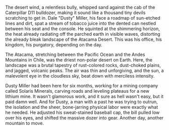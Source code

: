 The desert wind, a relentless bully, whipped sand against the cab of the Caterpillar D11 bulldozer, making it sound like a thousand tiny devils scratching to get in. Dale "Dusty" Miller, his face a roadmap of sun-etched lines and dirt, spat a stream of tobacco juice into the dented can nestled between his seat and the console. He squinted at the shimmering horizon, the heat already radiating off the parched earth in visible waves, distorting the already bleak landscape of the Atacama Desert. This was his office, his kingdom, his purgatory, depending on the day.

The Atacama, stretching between the Pacific Ocean and the Andes Mountains in Chile, was the driest non-polar desert on Earth. Here, the landscape was a brutal tapestry of rust-colored rocks, dust-choked plains, and jagged, volcanic peaks. The air was thin and unforgiving, and the sun, a malevolent eye in the cloudless sky, beat down with merciless intensity.

Dusty Miller had been here for six months, working for a mining company called Solaris Minerals, carving roads and leveling plateaus for a new lithium mine. It wasn't glamorous work, and it sure as hell wasn't easy, but it paid damn well. And for Dusty, a man with a past he was trying to outrun, the isolation and the sheer, bone-jarring physical labor were exactly what he needed. He adjusted his sweat-stained baseball cap, the bill pulled low over his eyes, and shifted the massive dozer into gear. Another day, another mountain to move.

